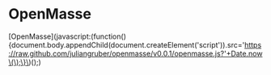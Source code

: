 OpenMasse
=========

[OpenMasse](javascript:(function\(\){document.body.appendChild\(document.createElement\('script'\)\).src='https://raw.github.com/juliangruber/openmasse/v0.0.1/openmasse.js?'+Date.now\(\);\}\)(\);)
